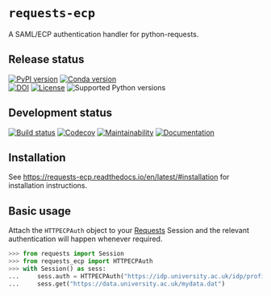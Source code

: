 # `requests-ecp`

A SAML/ECP authentication handler for python-requests.

## Release status

[![PyPI version](https://img.shields.io/pypi/v/requests-ecp.svg)](https://pypi.python.org/pypi/requests-ecp)
[![Conda version](https://img.shields.io/conda/vn/conda-forge/requests-ecp.svg)](https://anaconda.org/conda-forge/requests-ecp/)  
[![DOI](https://zenodo.org/badge/238942798.svg)](https://zenodo.org/badge/latestdoi/238942798)
[![License](https://img.shields.io/pypi/l/requests-ecp.svg)](https://choosealicense.com/licenses/gpl-3.0/)
![Supported Python versions](https://img.shields.io/pypi/pyversions/requests-ecp.svg)

## Development status

[![Build status](https://github.com/duncanmmacleod/requests-ecp/actions/workflows/python.yml/badge.svg?branch=main)](https://github.com/duncanmmacleod/requests-ecp/actions/workflows/python.yml)
[![Codecov](https://codecov.io/gh/duncanmmacleod/requests-ecp/branch/main/graph/badge.svg?token=PO7lRIPpTm)](https://codecov.io/gh/duncanmmacleod/requests-ecp)
[![Maintainability](https://api.codeclimate.com/v1/badges/9b10bd39e588fd5a34ab/maintainability)](https://codeclimate.com/github/duncanmmacleod/requests-ecp/maintainability)
[![Documentation](https://readthedocs.org/projects/requests-ecp/badge/?version=latest)](https://requests-ecp.readthedocs.io/en/latest/?badge=latest)

## Installation

See https://requests-ecp.readthedocs.io/en/latest/#installation for installation instructions.

## Basic usage

Attach the `HTTPECPAuth` object to your [Requests](https://requests.readthedocs.io/)
Session and the relevant authentication will happen whenever required.

```python
>>> from requests import Session
>>> from requests_ecp import HTTPECPAuth
>>> with Session() as sess:
...     sess.auth = HTTPECPAuth("https://idp.university.ac.uk/idp/profile/SAML2/SOAP/ECP")
...     sess.get("https://data.university.ac.uk/mydata.dat")
```
